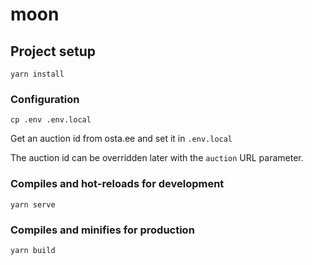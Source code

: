 # moon

## Project setup
```
yarn install
```

### Configuration
```
cp .env .env.local
```
Get an auction id from osta.ee and set it in `.env.local`

The auction id can be overridden later with the `auction` URL parameter.

### Compiles and hot-reloads for development
```
yarn serve
```

### Compiles and minifies for production
```
yarn build
```
